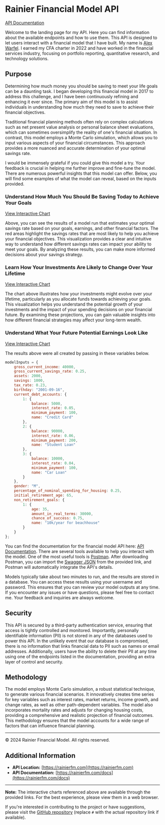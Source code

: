 # Rainier Financial Model API

[API Documentation](https://rainierfm.com/docs)

Welcome to the landing page for my API. Here you can find information about the available endpoints and how to use them. This API is designed to let users interact with a financial model that I have built. My name is [Alex Warfel](https://www.linkedin.com/in/alexwarfel/). I earned my CFA charter in 2022 and have worked in the financial services industry, focusing on portfolio reporting, quantitative research, and technology solutions.

## Purpose

Determining how much money you should be saving to meet your life goals can be a daunting task. I began developing this financial model in 2017 to address this challenge, and I have been continuously refining and enhancing it ever since. The primary aim of this model is to assist individuals in understanding how much they need to save to achieve their financial objectives.

Traditional financial planning methods often rely on complex calculations such as net present value analysis or personal balance sheet evaluations, which can sometimes oversimplify the reality of one's financial situation. In contrast, this model employs a Monte Carlo simulation, which allows you to input various aspects of your financial circumstances. This approach provides a more nuanced and accurate determination of your optimal savings rate.

I would be immensely grateful if you could give this model a try. Your feedback is crucial in helping me further improve and fine-tune the model. There are numerous powerful insights that this model can offer. Below, you will find some examples of what the model can reveal, based on the inputs provided.

### Understand How Much You Should Be Saving Today to Achieve Your Goals

[View Interactive Chart](https://datawrapper.dwcdn.net/sUUdh/1/)

Above, you can see the results of a model run that estimates your optimal savings rate based on your goals, earnings, and other financial factors. The red areas highlight the savings rates that are most likely to help you achieve your financial objectives. This visualization provides a clear and intuitive way to understand how different savings rates can impact your ability to meet your goals. By analyzing these results, you can make more informed decisions about your savings strategy.

### Learn How Your Investments Are Likely to Change Over Your Lifetime

[View Interactive Chart](https://datawrapper.dwcdn.net/zXOPH/1/)

The chart above illustrates how your investments might evolve over your lifetime, particularly as you allocate funds towards achieving your goals. This visualization helps you understand the potential growth of your investments and the impact of your spending decisions on your financial future. By examining these projections, you can gain valuable insights into how different financial strategies may affect your long-term wealth.

### Understand What Your Future Potential Earnings Look Like

[View Interactive Chart](https://datawrapper.dwcdn.net/6SO9n/1/)

The results above were all created by passing in these variables below.

```javascript
modelInputs = {
    gross_current_income: 40000,
    gross_current_savings_rate: 0.25,
    assets: 2000,
    savings: 1000,
    tax_rate: 0.23,
    birthday: "2001-09-16",
    current_debt_accounts: {
        1: {
            balance: 5000,
            interest_rate: 0.05,
            minimum_payment: 100,
            name: "Credit Card"
        },
        2: {
            balance: 90000,
            interest_rate: 0.06,
            minimum_payment: 200,
            name: "Student Loan"
        },
        3: {
            balance: 10000,
            interest_rate: 0.04,
            minimum_payment: 100,
            name: "Car Loan"
        }
    },
    gender: "M",
    percentage_of_nominal_spending_for_housing: 0.25,
    initial_retirement_age: 65,
    non_retirement_goals: {
        1: {
            age: 35,
            amount_in_real_terms: 30000,
            chance_of_success: 0.75,
            name: "10k/year for beachhouse"
        }
    }
};
```

You can find the documentation for the financial model API here: [API Documentation](https://rainierfm.com/docs). There are several tools available to help you interact with the model. One of the most useful tools is [Postman](https://www.postman.com/downloads/). After downloading Postman, you can import the [Swagger JSON](https://rainierfm.com/swagger.json) from the provided link, and Postman will automatically integrate the API's details.

Models typically take about two minutes to run, and the results are stored in a database. You can access these results using your username and password. This ensures that you can review your model outputs at any time. If you encounter any issues or have questions, please feel free to contact me. Your feedback and inquiries are always welcome.

## Security

This API is secured by a third-party authentication service, ensuring that access is tightly controlled and monitored. Importantly, personally identifiable information (PII) is not stored in any of the databases used to power this API. In the unlikely event that our database is compromised, there is no information that links financial data to PII such as names or email addresses. Additionally, users have the ability to delete their PII at any time using one of the endpoints listed in the documentation, providing an extra layer of control and security.

## Methodology

The model employs Monte Carlo simulation, a robust statistical technique, to generate various financial scenarios. It innovatively creates time series for key variables such as interest rates, market returns, income growth, and change rates, as well as other path-dependent variables. The model also incorporates mortality rates and adjusts for changing housing costs, providing a comprehensive and realistic projection of financial outcomes. This methodology ensures that the model accounts for a wide range of factors that can influence financial planning.

---

© 2024 Rainier Financial Model. All rights reserved.

## Additional Information

- **API Location:** [https://rainierfm.com](https://rainierfm.com)
- **API Documentation:** [https://rainierfm.com/docs](https://rainierfm.com/docs)

---

**Note:** The interactive charts referenced above are available through the provided links. For the best experience, please view them in a web browser.

If you're interested in contributing to the project or have suggestions, please visit the [GitHub repository](#) (replace `#` with the actual repository link if available).